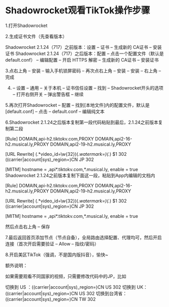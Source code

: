 # Shadowrocket观看TikTok操作步骤

1.打开Shadowrocket

2.生成证书文件（先查看版本）

Shadowrocket 2.1.24（717）之前版本：设置 – 证书 – 生成新的 CA证书 – 安装证书
Shadowrocket 2.1.24（717）之后版本：配置 – 点击一个配置文件（默认是default.conf） – 编辑配置 – 开启 HTTPS 解密 – 生成新的 CA证书 – 安装证书

3.点右上角 – 安装 – 输入手机锁屏密码 – 再次点右上角 – 安装 – 安装 – 右上角 – 完成

4. – 设置 – 通用 – 关于本机 – 证书信任设置 – 找到 – Shadowrocket开头的选项 – 打开右侧开关 – 弹出警告框 – 继续

5.再次打开Shadowrocket – 配置 – 找到[本地文件]内的配置文件，默认是[default.conf] – 点击 – default.conf – 编辑纯文本

6.Shadowrocket 2.1.24之后版本复制第一段代码粘贴到最后，2.1.24之前版本复制第二段

[Rule]
DOMAIN,api-h2.tiktokv.com,PROXY
DOMAIN,api2-16-h2.musical.ly,PROXY
DOMAIN,api2-19-h2.musical.ly,PROXY

[URL Rewrite]
(.*video_id=\w{32})(.*watermark=)(.*) $1 302
((carrier|account|sys)_region=)CN JP 302

[MITM]
hostname = ,api*.tiktokv.com,*.musical.ly,
enable = true
Shadowrocket 2.1.24之前版本复制下面这一段，粘贴到App内编辑的文档内

[Rule]
DOMAIN,api-h2.tiktokv.com,PROXY
DOMAIN,api2-16-h2.musical.ly,PROXY
DOMAIN,api2-19-h2.musical.ly,PROXY

[URL Rewrite]
(.*video_id=\w{32})(.*watermark=)(.*) $1 302
((carrier|account|sys)_region=)CN JP 302

[MITM]
hostname = ,api*.tiktokv.com,*.musical.ly,
enable = true


然后点击右上角 – 保存

7.最后返回首页添加节点（节点自备），全局路由选择配置、代理均可，然后开启连接（首次开启需要验证 – Allow – 指纹/密码）

8.开启美区TikTok（强调，不是国内版抖音），愉快~

额外说明：

如果需要观看不同国家的视频，只需要修改代码中的JP，比如

切换到 US ：((carrier|account|sys)_region=)CN US 302
切换到 UK：((carrier|account|sys)_region=)CN US 302
切换到台湾省：((carrier|account|sys)_region=)CN TW 302
